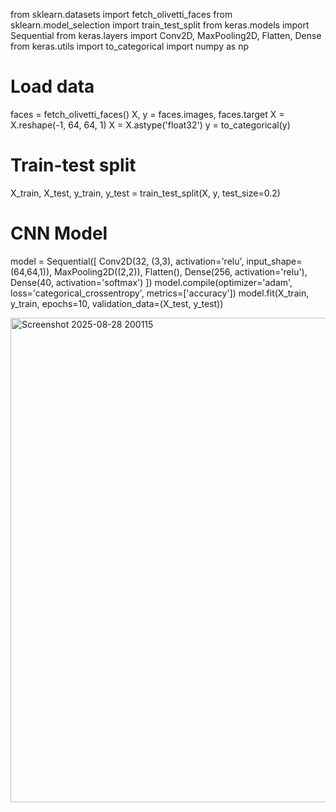 from sklearn.datasets import fetch_olivetti_faces 
from sklearn.model_selection import train_test_split 
from keras.models import Sequential 
from keras.layers import Conv2D, MaxPooling2D, Flatten, Dense 
from keras.utils import to_categorical 
import numpy as np 
# Load data 
faces = fetch_olivetti_faces() 
X, y = faces.images, faces.target 
X = X.reshape(-1, 64, 64, 1) 
X = X.astype('float32') 
y = to_categorical(y) 
# Train-test split 
X_train, X_test, y_train, y_test = train_test_split(X, y, test_size=0.2) 
# CNN Model 
model = Sequential([ 
Conv2D(32, (3,3), activation='relu', input_shape=(64,64,1)), 
MaxPooling2D((2,2)), 
Flatten(), 
Dense(256, activation='relu'), 
Dense(40, activation='softmax') 
]) 
model.compile(optimizer='adam', loss='categorical_crossentropy', 
metrics=['accuracy']) 
model.fit(X_train, y_train, epochs=10, validation_data=(X_test, y_test))


<img width="1857" height="775" alt="Screenshot 2025-08-28 200115" src="https://github.com/user-attachments/assets/c501ad2d-d302-40ea-923b-6ec63e7820e3" />
